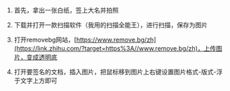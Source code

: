 

1. 首先，拿出一张白纸，签上大名并拍照



2. 下载并打开一款扫描软件（我用的扫描全能王），进行扫描，保存为图片



3. 打开removebg网站，[https://www.remove.bg/zh](https://link.zhihu.com/?target=https%3A//www.remove.bg/zh)，上传图片，变成透明底



4. 打开要签名的文档，插入图片，把鼠标移到图片上右键设置图片格式-版式-浮于文字上方即可